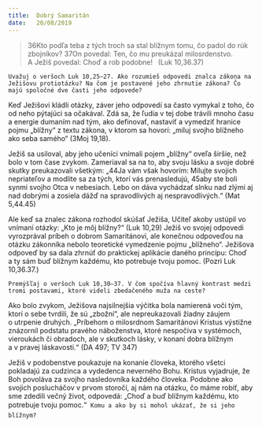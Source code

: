 ```yaml
---
title:  Dobrý Samaritán
date:   20/08/2019
---
```


> <p></p>
> 36Kto podľa teba z tých troch sa stal blížnym tomu, čo padol do rúk zbojníkov? 37On povedal: Ten, čo mu preukázal milosrdenstvo. A Ježiš povedal: Choď a rob podobne!  (Luk 10,36.37)

`Uvažuj o veršoch Luk 10,25–27. Ako rozumieš odpovedi znalca zákona na Ježišovu protiotázku? Na čom je postavené jeho zhrnutie zákona? Čo majú spoločné dve časti jeho odpovede?`

Keď Ježišovi kládli otázky, záver jeho odpovedí sa často vymykal z toho, čo od neho pýtajúci sa očakával. Zdá sa, že ľudia v tej dobe trávili mnoho času a energie dumaním nad tým, ako definovať, nastaviť a vymedziť hranice pojmu „blížny“ z textu zákona, v ktorom sa hovorí: „miluj svojho blížneho ako seba samého“ (3Moj 19,18).

Ježiš sa usiloval, aby jeho učeníci vnímali pojem „blížny“ oveľa širšie, než bolo v tom čase zvykom. Zameriaval sa na to, aby svoju lásku a svoje dobré skutky preukazovali všetkým: „44Ja vám však hovorím: Milujte svojich nepriateľov a modlite sa za tých, ktorí vás prenasledujú, 45aby ste boli synmi svojho Otca v nebesiach. Lebo on dáva vychádzať slnku nad zlými aj nad dobrými a zosiela dážď na spravodlivých aj nespravodlivých.“ (Mat 5,44.45)

Ale keď sa znalec zákona rozhodol skúšať Ježiša, Učiteľ akoby ustúpil vo vnímaní otázky: „Kto je môj blížny?“ (Luk 10,29) Ježiš vo svojej odpovedi vyrozprával príbeh o dobrom Samaritánovi, ale konečnou odpoveďou na otázku zákonníka nebolo teoretické vymedzenie pojmu „blížneho“. Ježišova odpoveď by sa dala zhrnúť do praktickej aplikácie daného princípu: Choď a ty sám buď blížnym každému, kto potrebuje tvoju pomoc. (Pozri Luk 10,36.37.)

`Premýšľaj o veršoch Luk 10,30–37. V čom spočíva hlavný kontrast medzi tromi postavami, ktoré videli zbedačeného muža na ceste?`

Ako bolo zvykom, Ježišova najsilnejšia výčitka bola namierená voči tým, ktorí o sebe tvrdili, že sú „zbožní“, ale nepreukazovali žiadny záujem o utrpenie druhých. „Príbehom o milosrdnom Samaritánovi Kristus výstižne znázornil podstatu pravého náboženstva, ktoré nespočíva v systémoch, vieroukách či obradoch, ale v skutkoch lásky, v konaní dobra blížnym a v pravej láskavosti.“ (DA 497; TV 347)

Ježiš v podobenstve poukazuje na konanie človeka, ktorého všetci pokladajú za cudzinca a vydedenca neverného Bohu. Kristus vyjadruje, že Boh povoláva za svojho nasledovníka každého človeka. Podobne ako svojich poslucháčov v prvom storočí, aj nám na otázku, čo máme robiť, aby sme zdedili večný život, odpovedá: „Choď a buď blížnym každému, kto potrebuje tvoju pomoc.“

`Komu a ako by si mohol ukázať, že si jeho blížnym?`